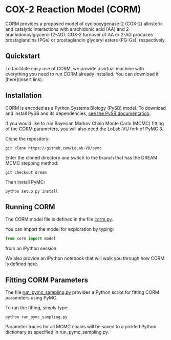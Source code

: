 COX-2 Reaction Model (CORM)
=============

CORM provides a proposed model of cyclooxygenase-2 (COX-2) allosteric and catalytic interactions with arachidonic acid (AA) and 2-arachidonoylglycerol (2-AG).
COX-2 turnover of AA or 2-AG produces prostaglandins (PGs) or prostaglandin glyceryl esters (PG-Gs), respectively.

Quickstart
----------

To facilitate easy use of CORM, we provide a virtual machine with everything you need to run CORM already installed.  You can download it [here](insert link).

Installation
------------

CORM is encoded as a Python Systems Biology (PySB) model.  To download and install PySB and its dependencies, [see the PySB documentation](http://docs.pysb.org/en/latest/installation.html#option-2-installing-the-dependencies-yourself).

If you would like to run Bayesian Markov Chain Monte Carlo (MCMC) fitting of the CORM parameters, you will also need the LoLab-VU fork of PyMC 3.

Clone the repository:
```
git clone https://github.com/LoLab-VU/pymc
```

Enter the cloned directory and switch to the branch that has the DREAM MCMC stepping method:
```
git checkout dream
```

Then install PyMC:
```
python setup.py install
```

Running CORM
------------

The CORM model file is defined in the file [corm.py](https://github.com/LoLab-VU/CORM/blob/master/corm.py).

You can import the model for exploration by typing:
```python
from corm import model
```
from an iPython session.

We also provide an iPython notebook that will walk you through how CORM is defined [here](http://nbviewer.ipython.org/urls/raw.githubusercontent.com/LoLab-VU/CORM/master/corm_tutorial.ipynb).

Fitting CORM Parameters
-----------------------

The file [run_pymc_sampling.py](https://github.com/LoLab-VU/CORM/blob/master/run_pymc_sampling.py) provides a Python script for fitting CORM parameters using PyMC.

To run the fitting, simply type:
```
python run_pymc_sampling.py
```

Parameter traces for all MCMC chains will be saved to a pickled Python dictionary as specified in run_pymc_sampling.py. 
